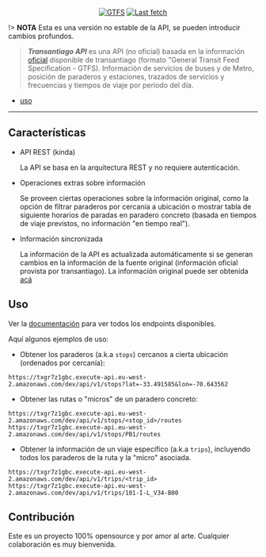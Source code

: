 <p align="center">
    <a href="#">
        <img src="https://txgr7z1gbc.execute-api.eu-west-2.amazonaws.com/dev/shields/gtfs_version"
            alt="GTFS"></a>
    <a href="#">
        <img src="https://txgr7z1gbc.execute-api.eu-west-2.amazonaws.com/dev/shields/fetched_at"
            alt="Last fetch">
    </a>
</p>

!> **NOTA** Esta es una versión no estable de la API, se pueden introducir cambios profundos.

> ***Transantiago API*** es una API (no oficial) basada en la información [oficial](https://www.dtpm.cl/index.php/2013-04-24-14-10-40/gtfs-vigente) disponible de transantiago (formato "General Transit Feed Specification - GTFS). Información de servicios de buses y de Metro, posición de paraderos y estaciones, trazados de servicios y frecuencias y tiempos de viaje por periodo del día.

- [uso](#Uso)

---

## Características

- API REST (kinda)

  La API se basa en la arquitectura REST y no requiere autenticación.

- Operaciones extras sobre información

  Se proveen ciertas operaciones sobre la información original, como la opción de filtrar paraderos por cercanía a ubicación o mostrar tabla de siguiente horarios de paradas en paradero concreto (basada en tiempos de viaje previstos, no información "en tiempo real"). 

- Información sincronizada

  La información de la API es actualizada automáticamente si se generan cambios en la información de la fuente original (información oficial provista por transantiago). La información original puede ser obtenida [acá](https://www.dtpm.cl/index.php/2013-04-24-14-10-40/gtfs-vigente)

## Uso

Ver la [documentación](https://ignaciohermosilla.github.io/transantiago-api/#/api) para ver todos los endpoints disponibles. 

Aquí algunos ejemplos de uso:

- Obtener los paraderos (a.k.a `stops`) cercanos a cierta ubicación (ordenados por cercanía):

```
https://txgr7z1gbc.execute-api.eu-west-2.amazonaws.com/dev/api/v1/stops?lat=-33.491585&lon=-70.643562
```

- Obtener las rutas o "micros" de un paradero concreto:

```
https://txgr7z1gbc.execute-api.eu-west-2.amazonaws.com/dev/api/v1/stops/<stop_id>/routes
https://txgr7z1gbc.execute-api.eu-west-2.amazonaws.com/dev/api/v1/stops/PB1/routes
```

- Obtener la información de un viaje específico (a.k.a `trips`), incluyendo todos los paraderos de la ruta y la "micro" asociada.

```
https://txgr7z1gbc.execute-api.eu-west-2.amazonaws.com/dev/api/v1/trips/<trip_id>
https://txgr7z1gbc.execute-api.eu-west-2.amazonaws.com/dev/api/v1/trips/101-I-L_V34-B00
```

## Contribución

Este es un proyecto 100% opensource y por amor al arte. Cualquier colaboración es muy bienvenida.

